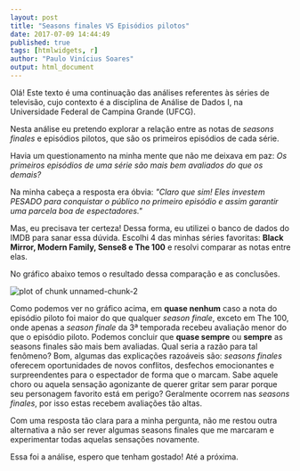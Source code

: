 ```yaml
---
layout: post
title: "Seasons finales VS Episódios pilotos"
date: 2017-07-09 14:44:49
published: true
tags: [htmlwidgets, r]
author: "Paulo Vinícius Soares"
output: html_document
---
```






Olá! Este texto é uma continuação das análises referentes às séries de televisão, cujo contexto é a disciplina de Análise de Dados I, na Universidade Federal de Campina Grande (UFCG).

Nesta análise eu pretendo explorar a relação entre as notas de *seasons finales* e episódios pilotos, que são os primeiros episódios de cada série.

Havia um questionamento na minha mente que não me deixava em paz: *Os primeiros episódios de uma série são mais bem avaliados do que os demais?*

Na minha cabeça a resposta era óbvia: *"Claro que sim! Eles investem PESADO para conquistar o público no primeiro episódio e assim garantir uma parcela boa de espectadores."*

Mas, eu precisava ter certeza! Dessa forma, eu utilizei o banco de dados do IMDB para sanar essa dúvida. Escolhi 4 das minhas séries favoritas: **Black Mirror, Modern Family, Sense8 e The 100** e resolvi comparar as notas entre elas.

No gráfico abaixo temos o resultado dessa comparação e as conclusões.

<img src="/data-science-ad1/figure/source/lab02/checkpoint1/2017-06-06-lab02checkpoint1/unnamed-chunk-2-1.png" title="plot of chunk unnamed-chunk-2" alt="plot of chunk unnamed-chunk-2" style="display: block; margin: auto;" />

Como podemos ver no gráfico acima, em **quase nenhum** caso a nota do episódio piloto foi maior do que qualquer *season finale*, exceto em The 100, onde apenas a *season finale* da 3ª temporada recebeu avaliação menor do que o episódio piloto. Podemos concluir que **quase sempre** ou **sempre** as seasons finales são mais bem avaliadas. Qual seria a razão para tal fenômeno? Bom, algumas das explicações razoáveis são: *seasons finales* oferecem oportunidades de novos conflitos, desfechos emocionantes e surpreendentes para o espectador de forma que o marcam. Sabe aquele choro ou aquela sensação agonizante de querer gritar sem parar porque seu personagem favorito está em perigo? Geralmente ocorrem nas *seasons finales*, por isso estas recebem avaliações tão altas.

Com uma resposta tão clara para a minha pergunta, não me restou outra alternativa a não ser rever algumas seasons finales que me marcaram e experimentar todas aquelas sensações novamente.

Essa foi a análise, espero que tenham gostado! 
Até a próxima.
